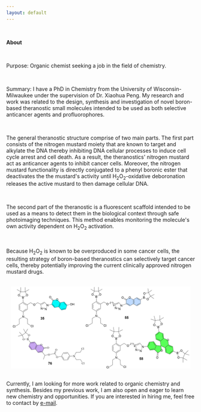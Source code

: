 ```yaml
---
layout: default
---
```


<Br>

**About** <br>

<Br>

Purpose: Organic chemist seeking a job in the field of chemistry.

<Br>

 Summary: I have a PhD in Chemistry from the University of Wisconsin-Milwaukee under the supervision of Dr. Xiaohua Peng. My research and work was related to the design, synthesis and investigation of novel boron-based theranostic small molecules intended to be used as both selective anticancer agents and profluorophores. 

<Br>

 The general theranostic structure comprise of two main parts. The first part consists of the nitrogen mustard moiety that are known to target and alkylate the DNA thereby inhibiting DNA cellular processes to induce cell cycle arrest and cell death. As a result, the theranostics' nitrogen mustard act as anticancer agents to inhibit cancer cells. Moreover, the nitrogen mustard functionality is directly conjugated to a phenyl boronic ester that deactivates the the mustard's activity until H<sub>2</sub>O<sub>2</sub>-oxidative deboronation releases the active mustard to then damage cellular DNA.

 <Br>

 The second part of the theranostic is a fluorescent scaffold intended to be used as a means to detect them in the biological context through safe photoimaging techniques. This method enables monitoring the molecule's own activity dependent on H<sub>2</sub>O<sub>2</sub> activation.

<Br>

 Because H<sub>2</sub>O<sub>2</sub> is known to be overproduced in some cancer cells, the resulting strategy of boron-based theranostics can selectively target cancer cells, thereby potentially improving the current clinically approved nitrogen mustard drugs.

<Br>

 <html>
<head>
    <style>
        * {
            margin: 0;
            padding: 0;
        }
        .imgbox {
            display: grid;
            height: 95%;
        }
        .center-fit {
            max-width: 95%;
            max-height: 100vh;
            margin: auto;
        }
    </style>
</head>
<body>
<div class="imgbox">
    <img class="center-fit" src='theranostic-compounds.png'>
</div>
</body>
</html>

<Br>

 Currently, I am looking for more work related to organic chemistry and synthesis. Besides my previous work, I am also open and eager to learn new chemistry and opportunities. If you are interested in hiring me, feel free to contact by <a href="https://eronsaxon.com/contact">e-mail</a>.
 
<Br>
